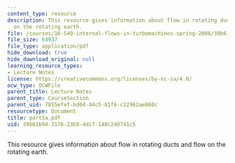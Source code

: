 ```yaml
---
content_type: resource
description: This resource gives information about flow in rotating ducts and flow
  on the rotating earth.
file: /courses/16-540-internal-flows-in-turbomachines-spring-2006/39b61b94317623b94dc7148c240741c5_part5a.pdf
file_size: 64937
file_type: application/pdf
hide_download: true
hide_download_original: null
learning_resource_types:
- Lecture Notes
license: https://creativecommons.org/licenses/by-nc-sa/4.0/
ocw_type: OCWFile
parent_title: Lecture Notes
parent_type: CourseSection
parent_uid: 7855efef-bd04-44c5-81f6-c22962ae860c
resourcetype: Document
title: part5a.pdf
uid: 39b61b94-3176-23b9-4dc7-148c240741c5
---
```

This resource gives information about flow in rotating ducts and flow on the rotating earth.